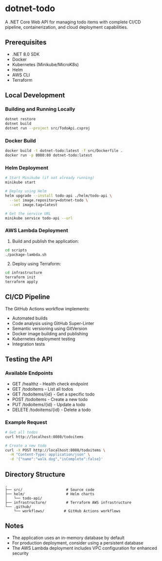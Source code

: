 # dotnet-todo

A .NET Core Web API for managing todo items with complete CI/CD pipeline, containerization, and cloud deployment capabilities.

## Prerequisites

- .NET 8.0 SDK
- Docker
- Kubernetes (Minikube/MicroK8s)
- Helm
- AWS CLI
- Terraform

## Local Development

### Building and Running Locally

```bash
dotnet restore
dotnet build
dotnet run --project src/TodoApi.csproj
```

### Docker Build

```bash
docker build -t dotnet-todo:latest -f src/Dockerfile .
docker run -p 8080:80 dotnet-todo:latest
```

### Helm Deployment

```bash
# Start Minikube (if not already running)
minikube start

# Deploy using Helm
helm upgrade --install todo-api ./helm/todo-api \
  --set image.repository=dotnet-todo \
  --set image.tag=latest

# Get the service URL
minikube service todo-api --url
```

### AWS Lambda Deployment

1. Build and publish the application:
```bash
cd scripts
./package-lambda.sh
```

2. Deploy using Terraform:
```bash
cd infrastructure
terraform init
terraform apply
```

## CI/CD Pipeline

The GitHub Actions workflow implements:
- Automated builds
- Code analysis using GitHub Super-Linter
- Semantic versioning using GitVersion
- Docker image building and publishing
- Kubernetes deployment testing
- Integration tests

## Testing the API

### Available Endpoints

- GET /healthz - Health check endpoint
- GET /todoitems - List all todos
- GET /todoitems/{id} - Get a specific todo
- POST /todoitems - Create a new todo
- PUT /todoitems/{id} - Update a todo
- DELETE /todoitems/{id} - Delete a todo

### Example Request

```bash
# Get all todos
curl http://localhost:8080/todoitems

# Create a new todo
curl -X POST http://localhost:8080/todoitems \
  -H "Content-Type: application/json" \
  -d '{"name":"walk dog","isComplete":false}'
```

## Directory Structure

```
.
├── src/                    # Source code
├── helm/                   # Helm charts
│   └── todo-api/
├── infrastructure/         # Terraform AWS infrastructure
└── .github/
    └── workflows/         # GitHub Actions workflows
```

## Notes

- The application uses an in-memory database by default
- For production deployment, consider using a persistent database
- The AWS Lambda deployment includes VPC configuration for enhanced security

